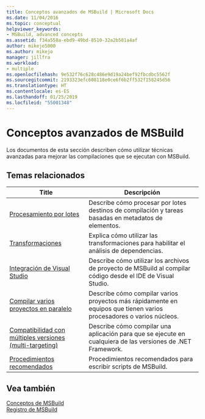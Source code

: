 ```yaml
---
title: Conceptos avanzados de MSBuild | Microsoft Docs
ms.date: 11/04/2016
ms.topic: conceptual
helpviewer_keywords:
- MSBuild, advanced concepts
ms.assetid: f34a558a-ebd9-49bd-8510-32a2b581a4af
author: mikejo5000
ms.author: mikejo
manager: jillfra
ms.workload:
- multiple
ms.openlocfilehash: 9e532f76c628c486e9d19a24bef92fbcdbc5562f
ms.sourcegitcommit: 2193323efc608118e0ce6f6b2ff532f158245d56
ms.translationtype: HT
ms.contentlocale: es-ES
ms.lasthandoff: 01/25/2019
ms.locfileid: "55001348"
---
```

# <a name="msbuild-advanced-concepts"></a>Conceptos avanzados de MSBuild
Los documentos de esta sección describen cómo utilizar técnicas avanzadas para mejorar las compilaciones que se ejecutan con MSBuild.  
  
## <a name="related-topics"></a>Temas relacionados  
  
|Title|Descripción|  
|-----------|-----------------|  
|[Procesamiento por lotes](../msbuild/msbuild-batching.md)|Describe cómo procesar por lotes destinos de compilación y tareas basadas en metadatos de elementos.|  
|[Transformaciones](../msbuild/msbuild-transforms.md)|Explica cómo utilizar las transformaciones para habilitar el análisis de dependencias.|  
|[Integración de Visual Studio](../msbuild/visual-studio-integration-msbuild.md)|Describe cómo utilizar los archivos de proyecto de MSBuild al compilar código desde el IDE de Visual Studio.|  
|[Compilar varios proyectos en paralelo](../msbuild/building-multiple-projects-in-parallel-with-msbuild.md)|Describe cómo compilar varios proyectos más rápidamente en equipos que tienen varios procesadores o varios núcleos.|  
|[Compatibilidad con múltiples versiones (multi-targeting)](../msbuild/msbuild-multitargeting-overview.md)|Describe cómo compilar una aplicación para que se ejecute en cualquiera de las versiones de .NET Framework.|  
|[Procedimientos recomendados](../msbuild/msbuild-best-practices.md)|Procedimientos recomendados para escribir scripts de MSBuild.|  
  
## <a name="see-also"></a>Vea también  
 [Conceptos de MSBuild](../msbuild/msbuild-concepts.md)   
 [Registro de MSBuild](../msbuild/logging-in-msbuild.md)